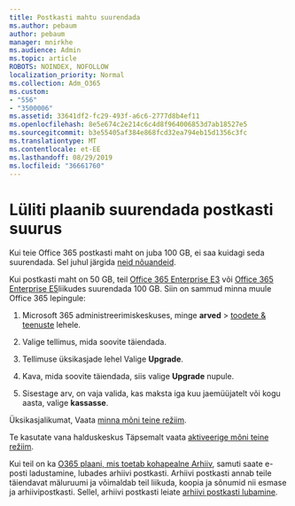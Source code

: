 ```yaml
---
title: Postkasti mahtu suurendada
ms.author: pebaum
author: pebaum
manager: mnirkhe
ms.audience: Admin
ms.topic: article
ROBOTS: NOINDEX, NOFOLLOW
localization_priority: Normal
ms.collection: Adm_O365
ms.custom:
- "556"
- "3500006"
ms.assetid: 33641df2-fc29-493f-a6c6-2777d8b4ef11
ms.openlocfilehash: 8e5e674c2e214c6c4d8f964006853d7ab18527e5
ms.sourcegitcommit: b3e55405af384e868fcd32ea794eb15d1356c3fc
ms.translationtype: MT
ms.contentlocale: et-EE
ms.lasthandoff: 08/29/2019
ms.locfileid: "36661760"
---
```

# <a name="switch-plans-to-increase-mailbox-size"></a>Lüliti plaanib suurendada postkasti suurus

Kui teie Office 365 postkasti maht on juba 100 GB, ei saa kuidagi seda suurendada. Sel juhul järgida [neid nõuandeid](https://support.office.com/client/e57572ff-0ba7-4782-ba5d-cdac3142ea71).
  
Kui postkasti maht on 50 GB, teil [Office 365 Enterprise E3](https://products.office.com/business/office-365-enterprise-e3-business-software) või [Office 365 Enterprise E5](https://products.office.com/business/office-365-enterprise-e5-business-software)liikudes suurendada 100 GB. Siin on sammud minna muule Office 365 lepingule:
  
1. Microsoft 365 administreerimiskeskuses, minge **arved** \> [toodete & teenuste](https://go.microsoft.com/fwlink/p/?linkid=842054) lehele.

2. Valige tellimus, mida soovite täiendada.

3. Tellimuse üksikasjade lehel Valige **Upgrade**.

4. Kava, mida soovite täiendada, siis valige **Upgrade** nupule.

5. Sisestage arv, on vaja valida, kas maksta iga kuu jaemüüjatelt või kogu aasta, valige **kassasse**.

Üksikasjalikumat, Vaata [minna mõni teine režiim](https://docs.microsoft.com/office365/admin/subscriptions-and-billing/upgrade-to-different-plan).

Te kasutate vana halduskeskus Täpsemalt vaata [aktiveerige mõni teine režiim](https://docs.microsoft.com/office365/admin/subscriptions-and-billing/switch-to-a-different-plan). 
  
Kui teil on ka [O365 plaani, mis toetab kohapealne Arhiiv](https://docs.microsoft.com/office365/servicedescriptions/exchange-online-archiving-service-description/exchange-online-archiving-service-description), samuti saate e-posti ladustamine, lubades arhiivi postkasti.  Arhiivi postkasti annab teile täiendavat mäluruumi ja võimaldab teil liikuda, koopia ja sõnumid nii esmase ja arhiivipostkasti. Sellel, arhiivi postkasti leiate [arhiivi postkasti lubamine](https://docs.microsoft.com/office365/securitycompliance/enable-archive-mailboxes).
